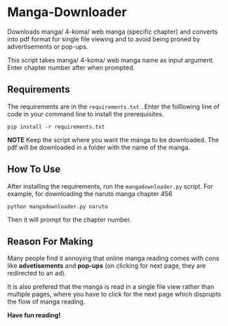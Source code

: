 # Manga-Downloader
Downloads manga/ 4-koma/ web manga (specific chapter) and converts into pdf format for single file viewing and to avoid being proned by advertisements or pop-ups.

This script takes manga/ 4-koma/ web manga name as input argument. Enter chapter number after when prompted.

## Requirements
The requirements are in the ```requirements.txt``` .
Enter the folllowing line of code in your command line to install the prerequisites.

```pip install -r requirements.txt```

**NOTE**
Keep the script where you want the manga to be downloaded. The pdf will be downloaded in a folder with the name of the manga.


## How To Use
After installing the requirements, run the ```mangadownloader.py``` script.
For example, for downloading the naruto manga chapter 456

```python mangadownloader.py naruto```

Then it will prompt for the chapter number.

## Reason For Making
Many people find it annoying that online manga reading comes with cons like **advetisements** and **pop-ups** (on clicking for next page, they are redirected to an ad).

It is also prefered that the manga is read in a single file view rather than multiple pages, where you have to click for the next page which disprupts the flow of manga reading.

**Have fun reading!**
